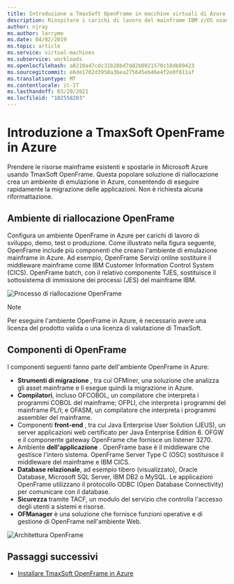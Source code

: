 ```yaml
---
title: Introduzione a TmaxSoft OpenFrame in macchine virtuali di Azure
description: Riospitare i carichi di lavoro del mainframe IBM z/OS usando l'ambiente OpenFrame di TmaxSoft in macchine virtuali di Azure.
author: njray
ms.author: larryme
ms.date: 04/02/2019
ms.topic: article
ms.service: virtual-machines
ms.subservice: workloads
ms.openlocfilehash: a8210a47cdc31b28bd7dd2b0021570c18db89423
ms.sourcegitcommit: e6de1702d3958a3bea275645eb46e4f2e0f011af
ms.translationtype: MT
ms.contentlocale: it-IT
ms.lasthandoff: 03/20/2021
ms.locfileid: "102558203"
---
```

# <a name="get-started-with-tmaxsoft-openframe-on-azure"></a>Introduzione a TmaxSoft OpenFrame in Azure

Prendere le risorse mainframe esistenti e spostarle in Microsoft Azure usando TmaxSoft OpenFrame. Questa popolare soluzione di riallocazione crea un ambiente di emulazione in Azure, consentendo di eseguire rapidamente la migrazione delle applicazioni. Non è richiesta alcuna riformattazione.

## <a name="openframe-rehosting-environment"></a>Ambiente di riallocazione OpenFrame

Configura un ambiente OpenFrame in Azure per carichi di lavoro di sviluppo, demo, test o produzione. Come illustrato nella figura seguente, OpenFrame include più componenti che creano l'ambiente di emulazione mainframe in Azure. Ad esempio, OpenFrame Servizi online sostituire il middleware mainframe come IBM Customer Information Control System (CICS). OpenFrame batch, con il relativo componente TJES, sostituisce il sottosistema di immissione dei processi (JES) del mainframe IBM. 

![Processo di riallocazione OpenFrame](media/openframe-01.png)

> [!NOTE]
> Per eseguire l'ambiente OpenFrame in Azure, è necessario avere una licenza del prodotto valida o una licenza di valutazione di TmaxSoft.

## <a name="openframe-components"></a>Componenti di OpenFrame

I componenti seguenti fanno parte dell'ambiente OpenFrame in Azure:

- **Strumenti di migrazione** , tra cui OFMiner, una soluzione che analizza gli asset mainframe e li esegue quindi la migrazione in Azure.
- **Compilatori**, incluso OFCOBOL, un compilatore che interpreta i programmi COBOL del mainframe; OFPLI, che interpreta i programmi del mainframe PL/I; e OFASM, un compilatore che interpreta i programmi assembler del mainframe.
- Componenti **front-end** , tra cui Java Enterprise User Solution (JEUS), un server applicazioni web certificato per Java Enterprise Edition 6. OFGW e il componente gateway OpenFrame che fornisce un listener 3270.
- Ambiente **dell'applicazione** . OpenFrame base è il middleware che gestisce l'intero sistema. OpenFrame Server Type C (OSC) sostituisce il middleware del mainframe e IBM CICS.
- **Database relazionale**, ad esempio tibero (visualizzato), Oracle Database, Microsoft SQL Server, IBM DB2 o MySQL. Le applicazioni OpenFrame utilizzano il protocollo ODBC (Open Database Connectivity) per comunicare con il database.
- **Sicurezza** tramite TACF, un modulo del servizio che controlla l'accesso degli utenti a sistemi e risorse. 
- **OFManager** è una soluzione che fornisce funzioni operative e di gestione di OpenFrame nell'ambiente Web.

![Architettura OpenFrame](media/openframe-02.png)

## <a name="next-steps"></a>Passaggi successivi

- [Installare TmaxSoft OpenFrame in Azure](./install-openframe-azure.md)
